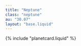 ```yaml
---
title: "Neptune"
class: "neptune"
au: "30.07"
layout: "base.liquid"
---
```

{% include "planetcard.liquid" %}